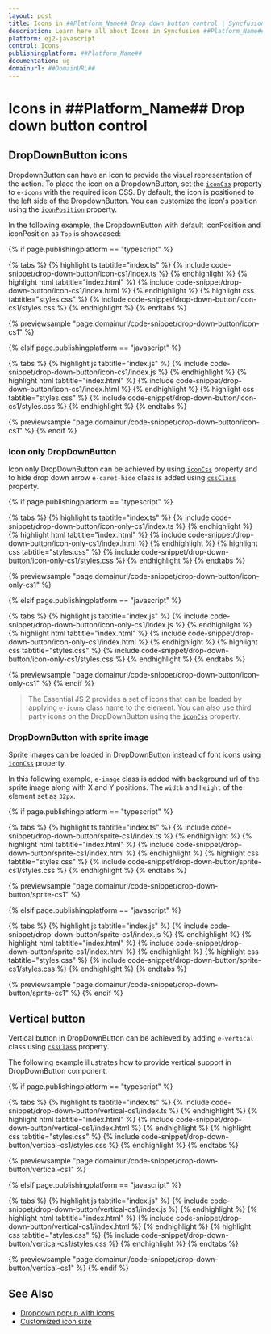```yaml
---
layout: post
title: Icons in ##Platform_Name## Drop down button control | Syncfusion
description: Learn here all about Icons in Syncfusion ##Platform_Name## Drop down button control of Syncfusion Essential JS 2 and more.
platform: ej2-javascript
control: Icons 
publishingplatform: ##Platform_Name##
documentation: ug
domainurl: ##DomainURL##
---
```


# Icons in ##Platform_Name## Drop down button control

## DropDownButton icons

DropdownButton can have an icon to provide the visual representation of the action. To place the icon on a DropdownButton, set the [`iconCss`](../api/drop-down-button#iconcss) property to `e-icons` with the required icon CSS. By default, the icon is positioned to the left side of the DropdownButton. You can customize the icon's position using the [`iconPosition`](../api/drop-down-button#iconcss) property.

In the following example, the DropdownButton with default iconPosition and iconPosition as `Top` is showcased:

{% if page.publishingplatform == "typescript" %}

 {% tabs %}
{% highlight ts tabtitle="index.ts" %}
{% include code-snippet/drop-down-button/icon-cs1/index.ts %}
{% endhighlight %}
{% highlight html tabtitle="index.html" %}
{% include code-snippet/drop-down-button/icon-cs1/index.html %}
{% endhighlight %}
{% highlight css tabtitle="styles.css" %}
{% include code-snippet/drop-down-button/icon-cs1/styles.css %}
{% endhighlight %}
{% endtabs %}
        
{% previewsample "page.domainurl/code-snippet/drop-down-button/icon-cs1" %}

{% elsif page.publishingplatform == "javascript" %}

{% tabs %}
{% highlight js tabtitle="index.js" %}
{% include code-snippet/drop-down-button/icon-cs1/index.js %}
{% endhighlight %}
{% highlight html tabtitle="index.html" %}
{% include code-snippet/drop-down-button/icon-cs1/index.html %}
{% endhighlight %}
{% highlight css tabtitle="styles.css" %}
{% include code-snippet/drop-down-button/icon-cs1/styles.css %}
{% endhighlight %}
{% endtabs %}

{% previewsample "page.domainurl/code-snippet/drop-down-button/icon-cs1" %}
{% endif %}

### Icon only DropDownButton

Icon only DropDownButton can be achieved by using [`iconCss`](../api/drop-down-button#iconcss) property and to hide drop down arrow
`e-caret-hide` class is added using [`cssClass`](../api/drop-down-button#cssclass) property.

{% if page.publishingplatform == "typescript" %}

 {% tabs %}
{% highlight ts tabtitle="index.ts" %}
{% include code-snippet/drop-down-button/icon-only-cs1/index.ts %}
{% endhighlight %}
{% highlight html tabtitle="index.html" %}
{% include code-snippet/drop-down-button/icon-only-cs1/index.html %}
{% endhighlight %}
{% highlight css tabtitle="styles.css" %}
{% include code-snippet/drop-down-button/icon-only-cs1/styles.css %}
{% endhighlight %}
{% endtabs %}
        
{% previewsample "page.domainurl/code-snippet/drop-down-button/icon-only-cs1" %}

{% elsif page.publishingplatform == "javascript" %}

{% tabs %}
{% highlight js tabtitle="index.js" %}
{% include code-snippet/drop-down-button/icon-only-cs1/index.js %}
{% endhighlight %}
{% highlight html tabtitle="index.html" %}
{% include code-snippet/drop-down-button/icon-only-cs1/index.html %}
{% endhighlight %}
{% highlight css tabtitle="styles.css" %}
{% include code-snippet/drop-down-button/icon-only-cs1/styles.css %}
{% endhighlight %}
{% endtabs %}

{% previewsample "page.domainurl/code-snippet/drop-down-button/icon-only-cs1" %}
{% endif %}

> The Essential JS 2 provides a set of icons that can be loaded by applying `e-icons` class name to the element. You can also use third party icons on the DropDownButton using the [`iconCss`](../api/drop-down-button#iconcss) property.

### DropDownButton with sprite image

Sprite images can be loaded in DropDownButton instead of font icons using [`iconCss`](../api/drop-down-button#iconcss) property.

In this following example, `e-image` class is added with background url of the sprite image along with X and Y positions. The `width` and
`height` of the element set as `32px`.

{% if page.publishingplatform == "typescript" %}

 {% tabs %}
{% highlight ts tabtitle="index.ts" %}
{% include code-snippet/drop-down-button/sprite-cs1/index.ts %}
{% endhighlight %}
{% highlight html tabtitle="index.html" %}
{% include code-snippet/drop-down-button/sprite-cs1/index.html %}
{% endhighlight %}
{% highlight css tabtitle="styles.css" %}
{% include code-snippet/drop-down-button/sprite-cs1/styles.css %}
{% endhighlight %}
{% endtabs %}
        
{% previewsample "page.domainurl/code-snippet/drop-down-button/sprite-cs1" %}

{% elsif page.publishingplatform == "javascript" %}

{% tabs %}
{% highlight js tabtitle="index.js" %}
{% include code-snippet/drop-down-button/sprite-cs1/index.js %}
{% endhighlight %}
{% highlight html tabtitle="index.html" %}
{% include code-snippet/drop-down-button/sprite-cs1/index.html %}
{% endhighlight %}
{% highlight css tabtitle="styles.css" %}
{% include code-snippet/drop-down-button/sprite-cs1/styles.css %}
{% endhighlight %}
{% endtabs %}

{% previewsample "page.domainurl/code-snippet/drop-down-button/sprite-cs1" %}
{% endif %}

## Vertical button

Vertical button in DropDownButton can be achieved by adding `e-vertical` class using [`cssClass`](../api/drop-down-button#cssclass) property.

The following example illustrates how to provide vertical support in DropDownButton component.

{% if page.publishingplatform == "typescript" %}

 {% tabs %}
{% highlight ts tabtitle="index.ts" %}
{% include code-snippet/drop-down-button/vertical-cs1/index.ts %}
{% endhighlight %}
{% highlight html tabtitle="index.html" %}
{% include code-snippet/drop-down-button/vertical-cs1/index.html %}
{% endhighlight %}
{% highlight css tabtitle="styles.css" %}
{% include code-snippet/drop-down-button/vertical-cs1/styles.css %}
{% endhighlight %}
{% endtabs %}
        
{% previewsample "page.domainurl/code-snippet/drop-down-button/vertical-cs1" %}

{% elsif page.publishingplatform == "javascript" %}

{% tabs %}
{% highlight js tabtitle="index.js" %}
{% include code-snippet/drop-down-button/vertical-cs1/index.js %}
{% endhighlight %}
{% highlight html tabtitle="index.html" %}
{% include code-snippet/drop-down-button/vertical-cs1/index.html %}
{% endhighlight %}
{% highlight css tabtitle="styles.css" %}
{% include code-snippet/drop-down-button/vertical-cs1/styles.css %}
{% endhighlight %}
{% endtabs %}

{% previewsample "page.domainurl/code-snippet/drop-down-button/vertical-cs1" %}
{% endif %}

## See Also

* [Dropdown popup with icons](./popup-items#icons)
* [Customized icon size](./how-to/customize-icon-and-width)